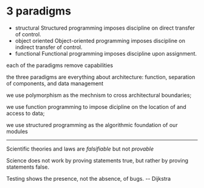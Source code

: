 # 3 paradigms
- structural
   Structured programming imposes discipline on direct transfer of control.
- object oriented
   Object-oriented programming imposes discipline on indirect transfer of control.
- functional
   Functional programming imposes discipline upon assignment.

each of the paradigms remove capabilities

the three paradigms are everything about architecture:
function, separation of components, and data management

we use polymorphism as the mechnism to cross architectural boundaries;

we use function programming to impose dicipline on the location of and
access to data; 

we use structured programming as the algorithmic foundation of our modules

---
Scientific theories and laws are *falsifiable* but not *provable*

Science does not work by proving statements true, but rather by proving statements false.

Testing shows the presence, not the absence, of bugs. -- Dijkstra
